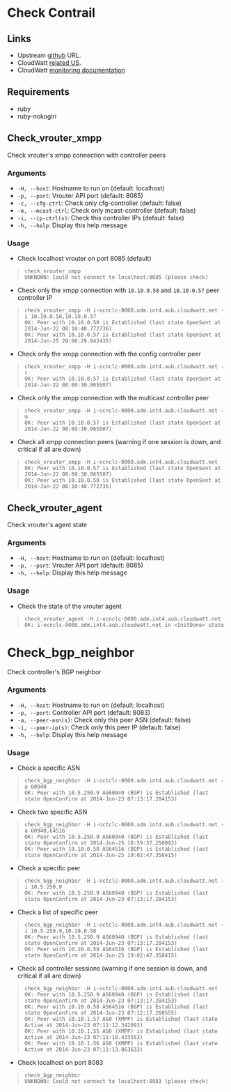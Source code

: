 # Check Contrail

## Links

* Upstream [github](https://github.com/sbadia/contrail-nagios/) URL.
* CloudWatt [related US](https://jira.corp.cloudwatt.com/browse/INGPRD-1100).
* CloudWatt [monitoring documentation](https://wiki.corp.cloudwatt.com/wiki/Op%C3%A9rations/Monitoring_Openstack)

## Requirements

* ruby
* ruby-nokogiri

## Check\_vrouter\_xmpp

Check vrouter's xmpp connection with controller peers

### Arguments

* `-H, --host`: Hostname to run on (default: localhost)
* `-p, --port`: Vrouter API port (default: 8085)
* `-c, --cfg-ctrl`: Check only cfg-controller (default: false)
* `-m, --mcast-ctrl`: Check only mcast-controller (default: false)
* `-i, --ip-ctrl(s)`: Check this controller IPs (default: false)
* `-h, --help`: Display this help message

### Usage

* Check localhost vrouter on port 8085 (default)
>     check_vrouter_xmpp
>     UNKNOWN: Could not connect to localhost:8085 (please check)

* Check only the xmpp connection with `10.10.0.58` and `10.10.0.57` peer controller IP
>     check_vrouter_xmpp -H i-ocnclc-0000.adm.int4.aub.cloudwatt.net -i 10.10.0.58,10.10.0.57
>     OK: Peer with 10.10.0.58 is Established (last state OpenSent at 2014-Jun-22 08:10:48.772736)
>     OK: Peer with 10.10.0.57 is Established (last state OpenSent at 2014-Jun-25 20:08:29.642435)

* Check only the xmpp connection with the config controller peer
>     check_vrouter_xmpp -H i-ocnclc-0000.adm.int4.aub.cloudwatt.net -c
>     OK: Peer with 10.10.0.57 is Established (last state OpenSent at 2014-Jun-22 08:09:30.065507)

* Check only the xmpp connection with the multicast controller peer
>     check_vrouter_xmpp -H i-ocnclc-0000.adm.int4.aub.cloudwatt.net -m
>     OK: Peer with 10.10.0.57 is Established (last state OpenSent at 2014-Jun-22 08:09:30.065507)

* Check all xmpp connection peers (warning if one session is down, and critical if all are down)
>     check_vrouter_xmpp -H i-ocnclc-0000.adm.int4.aub.cloudwatt.net
>     OK: Peer with 10.10.0.57 is Established (last state OpenSent at 2014-Jun-22 08:09:30.065507)
>     OK: Peer with 10.10.0.58 is Established (last state OpenSent at 2014-Jun-22 08:10:48.772736)

## Check\_vrouter\_agent

Check vrouter's agent state

### Arguments

* `-H, --host`: Hostname to run on (default: localhost)
* `-p, --port`: Vrouter API port (default: 8085)
* `-h, --help`: Display this help message

### Usage

* Check the state of the vrouter agent
>     check_vrouter_agent -H i-ocnclc-0000.adm.int4.aub.cloudwatt.net
>     OK: i-ocnclc-0000.adm.int4.aub.cloudwatt.net in «InitDone» state

# Check\_bgp\_neighbor

Check controller's BGP neighbor

### Arguments

* `-H, --host`: Hostname to run on (default: localhost)
* `-p, --port`: Controller API port (default: 8083)
* `-a, --peer-asn(s)`: Check only this peer ASN (default: false)
* `-i, --peer-ip(s)`: Check only this peer IP (default: false)
* `-h, --help`: Display this help message

### Usage

* Check a specific ASN
>     check_bgp_neighbor -H i-octclc-0000.adm.int4.aub.cloudwatt.net -a 60940
>     OK: Peer with 10.5.250.9 AS60940 (BGP) is Established (last state OpenConfirm at 2014-Jun-23 07:13:17.284153)

* Check two specific ASN
>     check_bgp_neighbor -H i-octclc-0000.adm.int4.aub.cloudwatt.net -a 60940,64516
>     OK: Peer with 10.5.250.9 AS60940 (BGP) is Established (last state OpenConfirm at 2014-Jun-25 18:59:37.250093)
>     OK: Peer with 10.10.0.58 AS64516 (BGP) is Established (last state OpenConfirm at 2014-Jun-25 19:02:47.358415)

* Check a specific peer
>     check_bgp_neighbor -H i-octclc-0000.adm.int4.aub.cloudwatt.net -i 10.5.250.9
>     OK: Peer with 10.5.250.9 AS60940 (BGP) is Established (last state OpenConfirm at 2014-Jun-23 07:13:17.284153)

* Check a list of specific peer
>     check_bgp_neighbor -H i-octclc-0000.adm.int4.aub.cloudwatt.net -i 10.5.250.9,10.10.0.58
>     OK: Peer with 10.5.250.9 AS60940 (BGP) is Established (last state OpenConfirm at 2014-Jun-23 07:13:17.284153)
>     OK: Peer with 10.10.0.58 AS64516 (BGP) is Established (last state OpenConfirm at 2014-Jun-25 19:02:47.358415)

* Check all controller sessions (warning if one session is down, and critical if all are down)
>     check_bgp_neighbor -H i-octclc-0000.adm.int4.aub.cloudwatt.net
>     OK: Peer with 10.5.250.9 AS60940 (BGP) is Established (last state OpenConfirm at 2014-Jun-23 07:13:17.284153)
>     OK: Peer with 10.10.0.58 AS64516 (BGP) is Established (last state OpenConfirm at 2014-Jun-23 07:12:17.260555)
>     OK: Peer with 10.10.1.57 AS0 (XMPP) is Established (last state Active at 2014-Jun-23 07:11:12.342093)
>     OK: Peer with 10.10.1.55 AS0 (XMPP) is Established (last state Active at 2014-Jun-23 07:11:10.433553)
>     OK: Peer with 10.10.1.56 AS0 (XMPP) is Established (last state Active at 2014-Jun-23 07:11:13.863633)

* Check localhost on port 8083
>     check_bgp_neighbor
>     UNKNOWN: Could not connect to localhost:8083 (please check)
